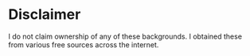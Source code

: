 # Disclaimer

I do not claim ownership of any of these backgrounds.
I obtained these from various free sources across the internet.

